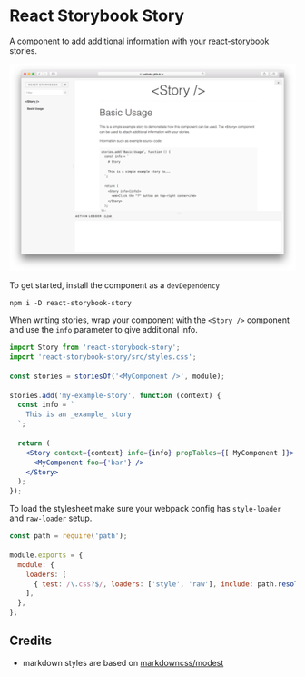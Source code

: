 # React Storybook Story

A component to add additional information with your [react-storybook](#) stories.

![React Storybook Screenshot](docs/screenshot.png)

To get started, install the component as a `devDependency`

```shell
npm i -D react-storybook-story
```

When writing stories, wrap your component with the `<Story />` component and use the `info` parameter to give additional info.

```jsx
import Story from 'react-storybook-story';
import 'react-storybook-story/src/styles.css';

const stories = storiesOf('<MyComponent />', module);

stories.add('my-example-story', function (context) {
  const info = `
    This is an _example_ story
  `;

  return (
    <Story context={context} info={info} propTables={[ MyComponent ]}>
      <MyComponent foo={'bar'} />
    </Story>
  );
});
```

To load the stylesheet make sure your webpack config has `style-loader` and `raw-loader` setup.

```js
const path = require('path');

module.exports = {
  module: {
    loaders: [
      { test: /\.css?$/, loaders: ['style', 'raw'], include: path.resolve(__dirname, '../') },
    ],
  },
};
```

## Credits

- markdown styles are based on [markdowncss/modest](https://github.com/markdowncss/modest)
